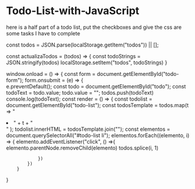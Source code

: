# Todo-List-with-JavaScript
here is a half part of a todo list, put the checkboxes and give the css are some tasks I have to complete


const todos = JSON.parse(localStorage.getItem("todos")) || [];

const actualizaTodos = (todos) => {
    const todoStrings = JSON.stringify(todos)
    localStorage.setItem("todos", todoStrings)
}

window.onload = () => {
    const form = document.getElementById("todo-form");
        form.onsubmit = (e) => {  
            e.preventDefault();
            const todo = document.getElementById("todo");
            const todoText = todo.value;
            todo.value = "";
            todos.push(todoText)
            console.log(todoText);
            const render = () => {
            const todolist = document.getElementById("todo-list");
            const todosTemplate = todos.map(t => "<li>" + t + "</li>" );
            todolist.innerHTML = todosTemplate.join("");
            const elementos = document.querySelectorAll("#todo-list li");
            elementos.forEach((elemento, i) => {
            elemento.addEventListener("click", () =>{
            elemento.parentNode.removeChild(elemento)
            todos.splice(i, 1)
               
                })
            })
        }
}
